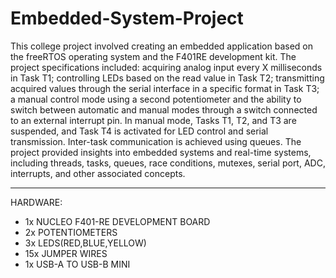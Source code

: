 # Embedded-System-Project

This college project involved creating an embedded application based on the freeRTOS operating system and the F401RE development kit. The project specifications included: acquiring analog input every X milliseconds in Task T1; controlling LEDs based on the read value in Task T2; transmitting acquired values through the serial interface in a specific format in Task T3; a manual control mode using a second potentiometer and the ability to switch between automatic and manual modes through a switch connected to an external interrupt pin. In manual mode, Tasks T1, T2, and T3 are suspended, and Task T4 is activated for LED control and serial transmission. Inter-task communication is achieved using queues. The project provided insights into embedded systems and real-time systems, including threads, tasks, queues, race conditions, mutexes, serial port, ADC, interrupts, and other associated concepts.

__________
HARDWARE:

- 1x NUCLEO F401-RE DEVELOPMENT BOARD
- 2x POTENTIOMETERS
- 3x LEDS(RED,BLUE,YELLOW)
- 15x JUMPER WIRES
- 1x USB-A TO USB-B MINI
